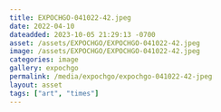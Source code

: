 ```yaml
---
title: EXPOCHGO-041022-42.jpeg
date: 2022-04-10
dateadded: 2023-10-05 21:29:13 -0700
asset: /assets/EXPOCHGO/EXPOCHGO-041022-42.jpeg
image: /assets/EXPOCHGO/EXPOCHGO-041022-42.jpeg
categories: image
gallery: expochgo
permalink: /media/expochgo/expochgo-041022-42-jpeg
layout: asset
tags: ["art", "times"]
--- 
```

